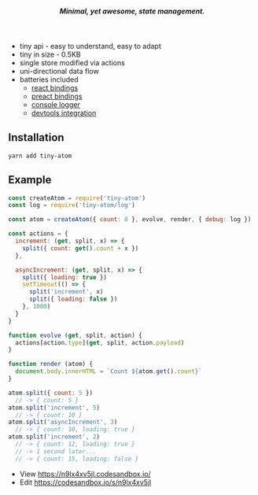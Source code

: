 <h5 align="center">Minimal, yet awesome, state management.</h5>
<br />

* tiny api - easy to understand, easy to adapt
* tiny in size - 0.5KB
* single store modified via actions
* uni-directional data flow
* batteries included
  * [react bindings](/using-with-react)
  * [preact bindings](/using-with-preact)
  * [console logger](/console-logger)
  * [devtools integration](/devtools)

## Installation

    yarn add tiny-atom

## Example

```js
const createAtom = require('tiny-atom')
const log = require('tiny-atom/log')

const atom = createAtom({ count: 0 }, evolve, render, { debug: log })

const actions = {
  increment: (get, split, x) => {
    split({ count: get().count + x })
  },

  asyncIncrement: (get, split, x) => {
    split({ loading: true })
    setTimeout(() => {
      split('increment', x)
      split({ loading: false })
    }, 1000)
  }
}

function evolve (get, split, action) {
  actions[action.type](get, split, action.payload)
}

function render (atom) {
  document.body.innerHTML = `Count ${atom.get().count}`
}

atom.split({ count: 5 })
  // -> { count: 5 }
atom.split('increment', 5)
  // -> { count: 10 }
atom.split('asyncIncrement', 3)
  // -> { count: 10, loading: true }
atom.split('increment', 2)
  // -> { count: 12, loading: true }
  // -> 1 second later...
  // -> { count: 15, loading: false }
```

* View https://n9lx4xv5jl.codesandbox.io/
* Edit https://codesandbox.io/s/n9lx4xv5jl

